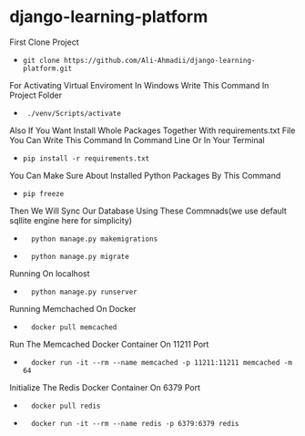 # django-learning-platform
First Clone Project
-     git clone https://github.com/Ali-Ahmadii/django-learning-platform.git
For Activating Virtual Enviroment In Windows Write This Command In Project Folder
-      ./venv/Scripts/activate
Also If You Want Install Whole Packages Together With requirements.txt File You Can Write This Command In Command Line Or In Your Terminal
-     pip install -r requirements.txt
You Can Make Sure About Installed Python Packages By This Command
-     pip freeze
Then We Will Sync Our Database Using These Commnads(we use default sqllite engine here for simplicity)
-       python manage.py makemigrations
-       python manage.py migrate
Running On localhost
-       python manage.py runserver
Running Memchached On Docker
-       docker pull memcached
Run The Memcached Docker Container On 11211 Port
-       docker run -it --rm --name memcached -p 11211:11211 memcached -m 64
Initialize The Redis Docker Container On 6379 Port
-       docker pull redis
-       docker run -it --rm --name redis -p 6379:6379 redis
